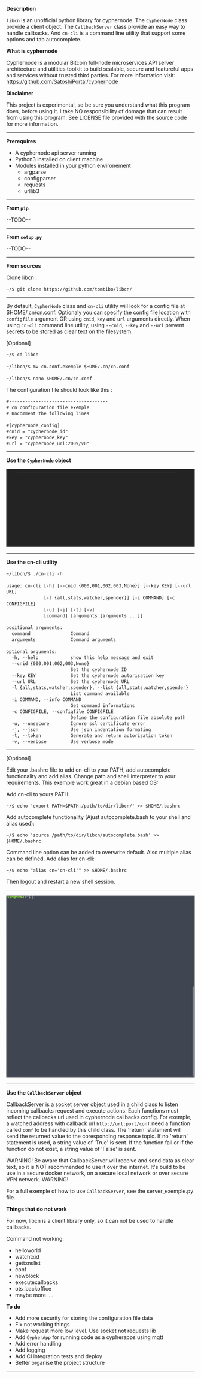 **Description**

`libcn` is an unofficial python library for cyphernode. The `CypherNode` class provide a client object. The `CallbackServer` class provide an easy way to handle callbacks. And `cn-cli` is a command line utility that support some options and tab autocomplete.

**What is cyphernode**

Cyphernode is a modular Bitcoin full-node microservices API server architecture and utilities toolkit to build scalable, secure and featureful apps and services without trusted third parties. For more information visit:  https://github.com/SatoshiPortal/cyphernode

**Disclaimer**

This project is experimental, so be sure you understand what this program does, before using it. I take NO responsibility of domage that can result from using this program. See LICENSE file provided with the source code for more information.

****
**Prerequires**

- A cyphernode api server running
- Python3 installed on client machine
- Modules installed in your python environement
  - argparse
  - configparser
  - requests
  - urllib3

****

**From ``pip``**

--TODO--

****

**From `setup.py`**

--TODO--

****

 **From sources**

Clone libcn :
```
~/$ git clone https://github.com/tomtibo/libcn/
```
****
By default, `CypherNode` class and `cn-cli` utility will look for a config file at $HOME/.cn/cn.conf. Optionaly you can specify the config file location with `configfile` argument OR using `cnid`, `key` and `url` arguments directly. When using `cn-cli` command line utility, using `--cnid`, `--key` and `--url` prevent secrets to be stored as clear text on the filesystem.

[Optional]
```
~/$ cd libcn

~/libcn/$ mv cn.conf.exemple $HOME/.cn/cn.conf

~/libcn/$ nano $HOME/.cn/cn.conf 
```
The configuration file should look like this :
```
#-------------------------------------
# cn configuration file exemple
# Uncomment the following lines

#[cyphernode_config]
#cnid = "cyphernode_id"
#key = "cyphernode_key"
#url = "cyphernode_url:2009/v0"
```

****

**Use the `CypherNode` object**

![](libcn.gif)

****

**Use the cn-cli utility**

```
~/libcn/$ ./cn-cli -h

usage: cn-cli [-h] [--cnid {000,001,002,003,None}] [--key KEY] [--url URL]
              [-l {all,stats,watcher,spender}] [-i COMMAND] [-c CONFIGFILE]
              [-u] [-j] [-t] [-v]
              [command] [arguments [arguments ...]]

positional arguments:
  command               Command
  arguments             Command arguments

optional arguments:
  -h, --help            show this help message and exit
  --cnid {000,001,002,003,None}
                        Set the cyphernode ID
  --key KEY             Set the cyphernode autorisation key
  --url URL             Set the cyphernode URL
  -l {all,stats,watcher,spender}, --list {all,stats,watcher,spender}
                        List command available
  -i COMMAND, --info COMMAND
                        Get command informations
  -c CONFIGFILE, --configfile CONFIGFILE
                        Define the configuration file absolute path
  -u, --unsecure        Ignore ssl certificate error
  -j, --json            Use json indentation formating
  -t, --token           Generate and return autorisation token
  -v, --verbose         Use verbose mode

```

****

[Optional]

Edit your .bashrc file to add cn-cli to your PATH, add autocomplete functionality and add alias. Change path and shell interpreter to your requirements. This exemple work great in a debian based OS:

Add cn-cli to yours PATH:
```
~/$ echo 'export PATH=$PATH:/path/to/dir/libcn/' >> $HOME/.bashrc
```
Add autocomplete functionality (Ajust autocomplete.bash to your shell and alias used):
```
~/$ echo 'source /path/to/dir/libcn/autocomplete.bash' >> $HOME/.bashrc
```
Command line option can be added to overwrite default. Also multiple alias can be defined. Add alias for cn-cli:
```
~/$ echo "alias cn='cn-cli'" >> $HOME/.bashrc
```


Then logout and restart a new shell session.

****

![](cn-cli.gif)

****

**Use the `CallbackServer` object**

CallbackServer is a socket server object used in a child class to listen incoming callbacks request and execute actions. Each functions must reflect the callbacks url used in cyphernode callbacks config. For exemple, a watched address with callback url `http://url:port/conf` need a function called `conf` to be handled by this child class. The 'return' statement will send the returned value to the coresponding response topic. If no 'return' statement is used, a string value of 'True' is sent. If the function fail or if the function do not exist, a string value of 'False' is sent. 

WARNING! Be aware that CallbackServer will receive and send data as clear text, so it is NOT recommended to use it over the internet. It's build to be use in a secure docker network, on a secure local network or over secure VPN network. WARNING!

For a full exemple of how to use `CallbackServer`, see the server_exemple.py file.


**Things that do not work**

For now, libcn is a client library only, so it can not be used to handle callbacks.

Command not working:
- helloworld
- watchtxid
- gettxnslist
- conf
- newblock
- executecallbacks
- ots_backoffice
- maybe more ....

**To do**

- Add more security for storing the configuration file data
- Fix not working things
- Make request more low level. Use socket not requests lib
- Add `CypherApp` for running code as a cypherapps using mqtt
- Add error handling
- Add logging
- Add CI integration tests and deploy
- Better organise the project structure

****
